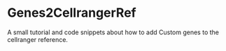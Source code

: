 # Genes2CellrangerRef
A small tutorial and code snippets about how to add Custom genes to the cellranger reference.
